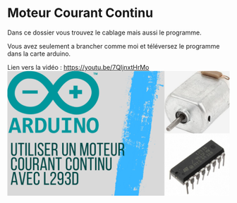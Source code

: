 # Moteur Courant Continu
Dans ce dossier vous trouvez le cablage mais aussi le programme.

Vous avez seulement a brancher comme moi et téléversez le programme dans la carte arduino.

Lien vers la vidéo : https://youtu.be/7QIjnxtHrMo
![alt text](https://github.com/electrocodeur/Moteur_Courant_Continu/blob/main/arduinomoteurcc.png?raw=true)
